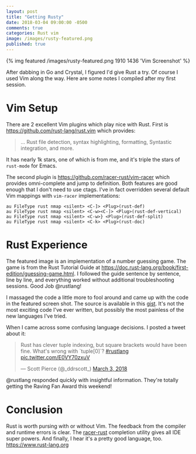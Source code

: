 ```yaml
---
layout: post
title: "Getting Rusty"
date: 2018-03-04 09:00:00 -0500
comments: true
categories: Rust vim
image: /images/rusty-featured.png
published: true
---
```


{% img featured /images/rusty-featured.png  1910 1436 'Vim Screenshot' %}

After dabbing in Go and Crystal, I figured I'd give Rust a try. Of course I
used Vim along the way. Here are some notes I compiled after my first session.

<!-- more -->

# Vim Setup

There are 2 excellent Vim plugins which play nice with Rust. First is
https://github.com/rust-lang/rust.vim which provides:

> ... Rust file detection, syntax highlighting, formatting, Syntastic integration, and more.

It has nearly 1k stars, one of which is from me, and it's triple the stars of
`rust-mode` for Emacs.

The second plugin is https://github.com/racer-rust/vim-racer which provides omni-complete and jump to definition. Both features are good enough that I don't need to use ctags. I've in fact overridden several default Vim mappings with `vim-racer` implementations:

```vim
au FileType rust nmap <silent> <C-]> <Plug>(rust-def)
au FileType rust nmap <silent> <C-w><C-]> <Plug>(rust-def-vertical)
au FileType rust nmap <silent> <C-w>} <Plug>(rust-def-split)
au FileType rust nmap <silent> <C-k> <Plug>(rust-doc)
```

# Rust Experience

The featured image is an implementation of a number guessing game. The game is
from the Rust Tutorial Guide at
https://doc.rust-lang.org/book/first-edition/guessing-game.html. I followed the
guide sentence by sentence, line by line, and everything worked without
additional troubleshooting sessions. Good Job @rustlang! 

I massaged the code a little more to fool around and came up with the code in
the featured screen shot. The source is available in this [gist](https://gist.github.com/ddrscott/991a329b7f1c1f7682da5e4c24cdecc5). It's not the most exciting code I've
ever written, but possibly the most painless of the new languages I've tried.

When I came across some confusing language decisions. I posted a tweet about it:

<blockquote class="twitter-tweet"><p lang="en" dir="ltr">Rust has clever tuple indexing, but square brackets would have been fine. What&#39;s wrong with `tuple[0]`? <a href="https://twitter.com/hashtag/rustlang?src=hash&amp;ref_src=twsrc%5Etfw">#rustlang</a> <a href="https://t.co/E0VY70zxuV">pic.twitter.com/E0VY70zxuV</a></p>&mdash; Scott Pierce (@_ddrscott_) <a href="https://twitter.com/_ddrscott_/status/969968042414366720?ref_src=twsrc%5Etfw">March 3, 2018</a></blockquote> <script async src="https://platform.twitter.com/widgets.js" charset="utf-8"></script>

@rustlang responded quickly with insightful information. They're totally getting
the Raving Fan Award this weekend!

# Conclusion

Rust is worth pursing with or without Vim. The feedback from the compiler
and runtime errors is clear. The
[racer-rust](https://github.com/racer-rust/vim-racer) completion utility gives
all IDE super powers. And finally, I hear it's a pretty good language, too.  https://www.rust-lang.org

